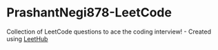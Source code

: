 # PrashantNegi878-LeetCode
Collection of LeetCode questions to ace the coding interview! - Created using [LeetHub](https://github.com/QasimWani/LeetHub)
